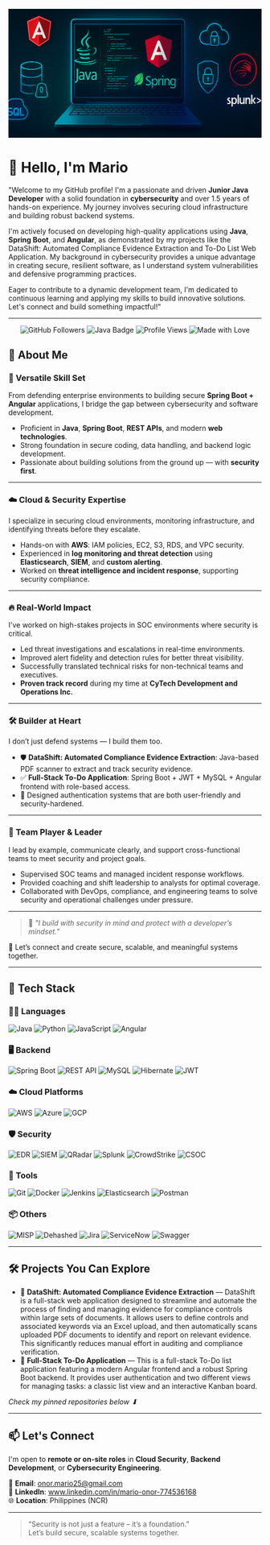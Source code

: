 <p align="center">
  <img src="https://github.com/marioonor/marioonor/blob/main/prof.png" alt="Mario Onor - Cybersecurity | Java Developer" />
</p>


# 👋 Hello, I'm Mario

"Welcome to my GitHub profile! I'm a passionate and driven **Junior Java Developer** with a solid foundation in **cybersecurity** and over 1.5 years of hands-on experience. My journey involves securing cloud infrastructure and building robust backend systems.

I'm actively focused on developing high-quality applications using **Java**, **Spring Boot**, and **Angular**, as demonstrated by my projects like the DataShift: Automated Compliance Evidence Extraction and To-Do List Web Application. My background in cybersecurity provides a unique advantage in creating secure, resilient software, as I understand system vulnerabilities and defensive programming practices.

Eager to contribute to a dynamic development team, I'm dedicated to continuous learning and applying my skills to build innovative solutions. Let's connect and build something impactful!"

---
<p align="center">
  <!-- GitHub Followers -->
  <img src="https://img.shields.io/github/followers/marioonor?label=Followers&style=social" alt="GitHub Followers" />

  <!-- Java Language Badge -->
  <img src="https://img.shields.io/badge/Code-Java-red?logo=java&logoColor=white" alt="Java Badge" />

  <!-- Profile Views (using a counter service) -->
  <img src="https://komarev.com/ghpvc/?username=marioonor&style=flat-square" alt="Profile Views" />

  <!-- Custom Badge -->
  <img src="https://img.shields.io/badge/Made%20with-%E2%9D%A4-red" alt="Made with Love" />
</p>

## 💼 About Me

### 🧠 Versatile Skill Set
From defending enterprise environments to building secure **Spring Boot + Angular** applications, I bridge the gap between cybersecurity and software development.

- Proficient in **Java**, **Spring Boot**, **REST APIs**, and modern **web technologies**.
- Strong foundation in secure coding, data handling, and backend logic development.
- Passionate about building solutions from the ground up — with **security first**.

---

### ☁️ Cloud & Security Expertise
I specialize in securing cloud environments, monitoring infrastructure, and identifying threats before they escalate.

- Hands-on with **AWS**: IAM policies, EC2, S3, RDS, and VPC security.
- Experienced in **log monitoring and threat detection** using **Elasticsearch**, **SIEM**, and **custom alerting**.
- Worked on **threat intelligence and incident response**, supporting security compliance.

---

### 🔥 Real-World Impact
I've worked on high-stakes projects in SOC environments where security is critical.

- Led threat investigations and escalations in real-time environments.
- Improved alert fidelity and detection rules for better threat visibility.
- Successfully translated technical risks for non-technical teams and executives.
- **Proven track record** during my time at **CyTech Development and Operations Inc.**

---

### 🛠️ Builder at Heart
I don’t just defend systems — I build them too.

- 🛡️ **DataShift: Automated Compliance Evidence Extraction**: Java-based PDF scanner to extract and track security evidence.
- ✅ **Full-Stack To-Do Application**: Spring Boot + JWT + MySQL + Angular frontend with role-based access.
- 🔐 Designed authentication systems that are both user-friendly and security-hardened.

---

### 👥 Team Player & Leader
I lead by example, communicate clearly, and support cross-functional teams to meet security and project goals.

- Supervised SOC teams and managed incident response workflows.
- Provided coaching and shift leadership to analysts for optimal coverage.
- Collaborated with DevOps, compliance, and engineering teams to solve security and operational challenges under pressure.

---

> 💬 *"I build with security in mind and protect with a developer’s mindset."*

📩 Let’s connect and create secure, scalable, and meaningful systems together.


---

## 🚀 Tech Stack

### 🧑‍💻 Languages
![Java](https://img.shields.io/badge/Java-ED8B00?style=flat&logo=java&logoColor=white)
![Python](https://img.shields.io/badge/Python-3776AB?style=flat&logo=python&logoColor=white)
![JavaScript](https://img.shields.io/badge/JavaScript-F7DF1E?style=flat&logo=javascript&logoColor=black)
![Angular](https://img.shields.io/badge/Angular-DD0031?style=flat&logo=angular&logoColor=white)

### 🖥️ Backend
![Spring Boot](https://img.shields.io/badge/Spring_Boot-6DB33F?style=flat&logo=spring-boot&logoColor=white)
![REST API](https://img.shields.io/badge/REST%20API-00599C?style=flat&logo=apachespark&logoColor=white)
![MySQL](https://img.shields.io/badge/MySQL-4479A1?style=flat&logo=mysql&logoColor=white)
![Hibernate](https://img.shields.io/badge/Hibernate-59666C?style=flat&logo=hibernate&logoColor=white)
![JWT](https://img.shields.io/badge/JWT-000000?style=flat&logo=jsonwebtokens&logoColor=white)

### ☁️ Cloud Platforms
![AWS](https://img.shields.io/badge/AWS-232F3E?style=flat&logo=amazon-aws&logoColor=white)
![Azure](https://img.shields.io/badge/Azure-0078D4?style=flat&logo=microsoft-azure&logoColor=white)
![GCP](https://img.shields.io/badge/GCP-4285F4?style=flat&logo=google-cloud&logoColor=white)

### 🛡️ Security
![EDR](https://img.shields.io/badge/EDR-FF6B00?style=flat&logo=protonvpn&logoColor=white)
![SIEM](https://img.shields.io/badge/SIEM-111827?style=flat&logo=datadog&logoColor=white)
![QRadar](https://img.shields.io/badge/IBM_QRadar-052FAD?style=flat&logo=ibm&logoColor=white)
![Splunk](https://img.shields.io/badge/Splunk-000000?style=flat&logo=splunk&logoColor=white)
![CrowdStrike](https://img.shields.io/badge/CrowdStrike-EF1C1C?style=flat&logo=crowdstrike&logoColor=white)
![CSOC](https://img.shields.io/badge/CSOC-0A0A0A?style=flat&logo=cyberdefenders&logoColor=white)

### 🧰 Tools
![Git](https://img.shields.io/badge/Git-F05032?style=flat&logo=git&logoColor=white)
![Docker](https://img.shields.io/badge/Docker-2496ED?style=flat&logo=docker&logoColor=white)
![Jenkins](https://img.shields.io/badge/Jenkins-D24939?style=flat&logo=jenkins&logoColor=white)
![Elasticsearch](https://img.shields.io/badge/Elasticsearch-005571?style=flat&logo=elasticsearch&logoColor=white)
![Postman](https://img.shields.io/badge/Postman-FF6C37?style=flat&logo=postman&logoColor=white)

### 📦 Others
![MISP](https://img.shields.io/badge/MISP-183153?style=flat&logoColor=white)
![Dehashed](https://img.shields.io/badge/Dehashed-000000?style=flat&logo=databricks&logoColor=white)
![Jira](https://img.shields.io/badge/Jira-0052CC?style=flat&logo=jira&logoColor=white)
![ServiceNow](https://img.shields.io/badge/ServiceNow-00C7B7?style=flat&logo=servicenow&logoColor=white)
![Swagger](https://img.shields.io/badge/Swagger-85EA2D?style=flat&logo=swagger&logoColor=black)


---

## 🛠️ Projects You Can Explore

- 📄 **DataShift: Automated Compliance Evidence Extraction** — DataShift is a full-stack web application designed to streamline and automate the process of finding and managing evidence for compliance controls within large sets of documents. It allows users to define controls and associated keywords via an Excel upload, and then automatically scans uploaded PDF documents to identify and report on relevant evidence. This significantly reduces manual effort in auditing and compliance verification.
- 🧠 **Full-Stack To-Do Application** — This is a full-stack To-Do list application featuring a modern Angular frontend and a robust Spring Boot backend. It provides user authentication and two different views for managing tasks: a classic list view and an interactive Kanban board.

*Check my pinned repositories below ⬇*

---

## 📫 Let's Connect

I'm open to **remote or on-site roles** in **Cloud Security**, **Backend Development**, or **Cybersecurity Engineering**.

📧 **Email**: onor.mario25@gmail.com  
💼 **LinkedIn**: www.linkedin.com/in/mario-onor-774536168  
🌐 **Location**: Philippines (NCR)

---

> “Security is not just a feature – it’s a foundation.”  
Let’s build secure, scalable systems together.

